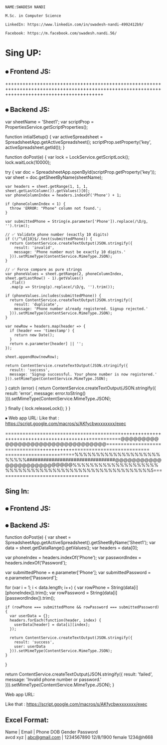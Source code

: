                                                                 				                    NAME:SWADESH NANDI						     	        
                                                                                        M.Sc. in Computer Science 
                                                                			LinkedIn: https://www.linkedin.com/in/swadesh-nandi-4992412b9/
                                                                			     Facebook: https://m.facebook.com/swadesh.nandi.56/  


Sing UP:
=================================

⦁	Frontend JS:
-------------------------------
<script>
        const scriptURL = 'Enter_your_url';  // 🔗 Replace with your Web App URL
        const form = document.forms['google-sheet'];
        const message = document.getElementById('success-message');
        const submitButton = document.querySelector('.submit-btn');

        // Sanitize user inputs
        function sanitizeInput(input) {
            return input ? input.toString().replace(/</g, "&lt;").replace(/>/g, "&gt;") : "";
        }

        form.addEventListener('submit', e => {
            e.preventDefault();
            submitButton.disabled = true;
            submitButton.querySelector('.submit-text').classList.add('hidden');
            submitButton.querySelector('svg').classList.remove('hidden');

            const formData = new FormData(form);
            formData.set('Name', sanitizeInput(formData.get('Name')));

            fetch(scriptURL, { method: 'POST', body: formData })
                .then(response => response.json())
                .then(data => {
                    if (data.result === "success") {
						alert("✅signing up! successfully done");
                        message.textContent = "✅signing up! successfully done.wellcome to the computer Science department";
                        message.classList.remove('hidden', 'text-red-600');
                        message.classList.add('text-green-600');
                        form.reset();
						window.location.href = "Login.html";
                    } else if (data.result === "duplicate") {
						alert("Phone number already registered.");
                        message.textContent = "⚠️ Phone number already registered.";
                        message.classList.remove('hidden', 'text-green-600');
                        message.classList.add('text-red-600');
						window.location.href = "Login.html";
                    } else if (data.result === "invalid") {
						alert("Invalid input.");
                        message.textContent = "⚠️ " + data.message || "Invalid input.";
                        message.classList.remove('hidden', 'text-green-600');
                        message.classList.add('text-red-600');
                    } else {
                        message.textContent = "⚠️ Error: " + (data.message || "Please try again.");
                        message.classList.remove('hidden', 'text-green-600');
                        message.classList.add('text-red-600');
                    }
                })
                .catch(error => {
                    console.error('Full error:', error);
                    message.textContent = "❌ Server error. Please try again later.";
                    message.classList.remove('hidden', 'text-green-600');
                    message.classList.add('text-red-600');
                })
                .finally(() => {
                    submitButton.disabled = false;
                    submitButton.querySelector('.submit-text').classList.remove('hidden');
                    submitButton.querySelector('svg').classList.add('hidden');
                });
        });
    </script>

++++++++++++++++++++++++++++++++++++++++++++++++++++++++++++++++++++++++++++++++++++++++++++++++++++++++++++++++++++++++++++++++++++++++++++++

⦁	Backend JS:
----------------------------
var sheetName = 'Sheet1';
var scriptProp = PropertiesService.getScriptProperties();

function intialSetup() {
  var activeSpreadsheet = SpreadsheetApp.getActiveSpreadsheet();
  scriptProp.setProperty('key', activeSpreadsheet.getId());
}

function doPost(e) {
  var lock = LockService.getScriptLock();
  lock.waitLock(10000);

  try {
    var doc = SpreadsheetApp.openById(scriptProp.getProperty('key'));
    var sheet = doc.getSheetByName(sheetName);

    var headers = sheet.getRange(1, 1, 1, sheet.getLastColumn()).getValues()[0];
    var phoneColumnIndex = headers.indexOf('Phone') + 1;

    if (phoneColumnIndex < 1) {
      throw 'ERROR: "Phone" column not found.';
    }

    var submittedPhone = String(e.parameter['Phone']).replace(/\D/g, '').trim();

    // ✅ Validate phone number (exactly 10 digits)
    if (!/^\d{10}$/.test(submittedPhone)) {
      return ContentService.createTextOutput(JSON.stringify({
        result: 'invalid',
        message: 'Phone number must be exactly 10 digits.'
      })).setMimeType(ContentService.MimeType.JSON);
    }

    // ✅ Force compare as pure strings
    var phoneValues = sheet.getRange(2, phoneColumnIndex, sheet.getLastRow() - 1).getValues()
      .flat()
      .map(p => String(p).replace(/\D/g, '').trim());

    if (phoneValues.includes(submittedPhone)) {
      return ContentService.createTextOutput(JSON.stringify({
        result: 'duplicate',
        message: 'Phone number already registered. Signup rejected.'
      })).setMimeType(ContentService.MimeType.JSON);
    }

    var newRow = headers.map(header => {
      if (header === 'timestamp') {
        return new Date();
      }
      return e.parameter[header] || '';
    });

    sheet.appendRow(newRow);

    return ContentService.createTextOutput(JSON.stringify({
      result: 'success',
      message: 'Signup successful. Your phone number is now registered.'
    })).setMimeType(ContentService.MimeType.JSON);

  } catch (error) {
    return ContentService.createTextOutput(JSON.stringify({
      result: 'error',
      message: error.toString()
    })).setMimeType(ContentService.MimeType.JSON);

  } finally {
    lock.releaseLock();
  }
}

⦁	Web app URL:
Like that : https://script.google.com/macros/s/AKfycbwxxxxxxx/exec


========================================+++++++++++++++++++++++++++++++++++++++++++===========@@@@@@@@@@@@@@@@@@@@@@@@@@@@@@@@@===============================++++++++++++==========================
========================%%%%%%%%%%%%%%%%%%%%%%%%%################################@@@@@@@@@@@@@@@@@@@@@@@@@@@%%%%%%%%%%%%%%%%%%%%%%%%%%%%%%%%%%%%%%%%%%%%%%%%%%%%%%5================================

Sing In:
-----------------------
⦁	Frontend JS:
----------------------------------
<script>
        const scriptURL = 'https://script.google.com/macros/s/AKfycbzugoEjR-OzpPlUX7ABSb9WZzlTLyuYUK3vMxEtq-jy7khcXIiNvpYvXh93yg02tRXfZg/exec';  // 🔗 Replace with your login backend URL
        const form = document.forms['login-form'];
        const message = document.getElementById('login-message');
        const loginButton = document.querySelector('.login-btn');

        form.addEventListener('submit', e => {
            e.preventDefault();
            loginButton.disabled = true;
            message.classList.add('hidden');

            fetch(scriptURL, { method: 'POST', body: new FormData(form) })
                .then(response => response.json())
                .then(data => {
                    if (data.result === "success") {
                        message.textContent = "✅ Login successful! Welcome.";
                        message.classList.remove('hidden', 'text-red-600');
                        message.classList.add('text-green-600');
                        form.reset();
						window.location.href = "user.html";
						
						
						
                    } else {
						alert("Invalid input.");
                        message.textContent = "❌ Invalid phone number or password.";
                        message.classList.remove('hidden', 'text-green-600');
                        message.classList.add('text-red-600');
                    }
                    loginButton.disabled = false;
                })
                .catch(error => {
                    console.error('Error!', error.message);
                    message.textContent = "❌ Login failed. Try again.";
                    message.classList.remove('hidden', 'text-green-600');
                    message.classList.add('text-red-600');
                    loginButton.disabled = false;
                });
        });
    </script>


⦁	Backend JS:
----------------------------
function doPost(e) {
  var sheet = SpreadsheetApp.getActiveSpreadsheet().getSheetByName('Sheet1');
  var data = sheet.getDataRange().getValues();
  var headers = data[0];

  var phoneIndex = headers.indexOf('Phone');
  var passwordIndex = headers.indexOf('Password');

  var submittedPhone = e.parameter['Phone'];
  var submittedPassword = e.parameter['Password'];

  for (var i = 1; i < data.length; i++) {
    var rowPhone = String(data[i][phoneIndex]).trim();
    var rowPassword = String(data[i][passwordIndex]).trim();

    if (rowPhone === submittedPhone && rowPassword === submittedPassword) {
      var userData = {};
      headers.forEach(function(header, index) {
        userData[header] = data[i][index];
      });

      return ContentService.createTextOutput(JSON.stringify({
        result: 'success',
        user: userData
      })).setMimeType(ContentService.MimeType.JSON);
    }
  }

  return ContentService.createTextOutput(JSON.stringify({
    result: 'failed',
    message: 'Invalid phone number or password.'
  })).setMimeType(ContentService.MimeType.JSON);
}

Web app URL:

Like that : https://script.google.com/macros/s/AKfycbwxxxxxxx/exec

Excel Format:
-------------------
Name	   |	  Email	      |	Phone		      DOB	       Gender     Password														
avcd xyz |	abc@gmail.com |	1234567890	12/8/1900  	 female	    1234@h668																				

